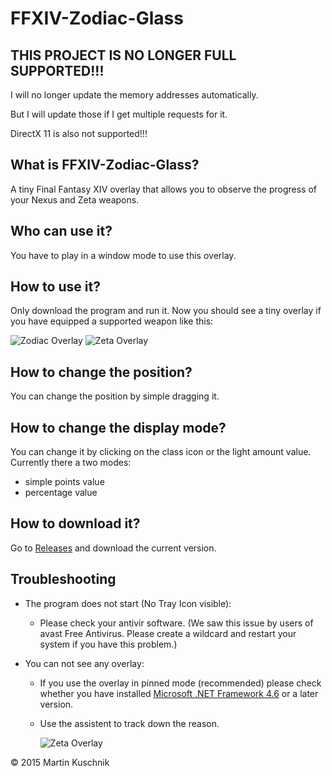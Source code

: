 FFXIV-Zodiac-Glass
==================

## THIS PROJECT IS NO LONGER FULL SUPPORTED!!!
I will no longer update the memory addresses automatically.

But I will update those if I get multiple requests for it.

DirectX 11 is also not supported!!!

## What is FFXIV-Zodiac-Glass?
A tiny Final Fantasy XIV overlay that allows you to observe the progress of your Nexus and Zeta weapons.

## Who can use it?
You have to play in a window mode to use this overlay. 

## How to use it?
Only download the program and run it. Now you should see a tiny overlay if you have equipped a supported weapon like this:

<img title="Zodiac Overlay" src="https://github.com/MartinKuschnik/FFXIV-Zodiac-Glass/blob/master/doc/pics/overlay_zodiac.jpg" />
<img title="Zeta Overlay" src="https://github.com/MartinKuschnik/FFXIV-Zodiac-Glass/blob/master/doc/pics/overlay_zeta.jpg" />

## How to change the position?
You can change the position by simple dragging it.

## How to change the display mode?
You can change it by clicking on the class icon or the light amount value.
Currently there a two modes:
  - simple points value
  - percentage value

## How to download it?
Go to [Releases](https://github.com/MartinKuschnik/FFXIV-Zodiac-Glass/releases) and download the current version.

## Troubleshooting
- The program does not start (No Tray Icon visible):

    - Please check your antivir software. (We saw this issue by users of avast Free Antivirus. Please create a wildcard and restart your system if you have this problem.)
    
- You can not see any overlay:

  - If you use the overlay in pinned mode (recommended) please check whether you have installed [Microsoft .NET Framework 4.6](https://www.microsoft.com/de-de/download/details.aspx?id=48130) or a later version.

  - Use the assistent to track down the reason.

      <img title="Zeta Overlay" src="https://github.com/MartinKuschnik/FFXIV-Zodiac-Glass/blob/master/doc/pics/context_menu_CanNotSeeOverlay.jpg" />

© 2015 Martin Kuschnik
